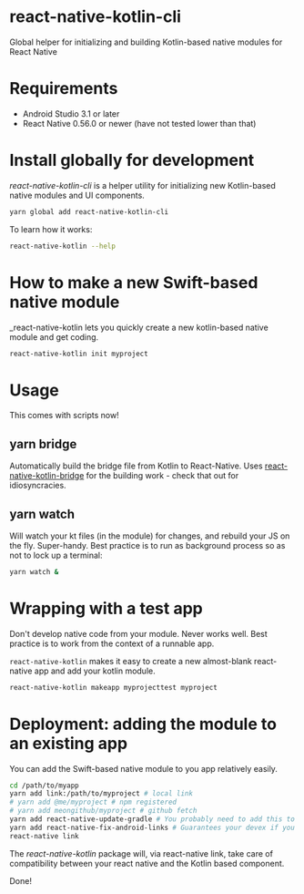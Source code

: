 # react-native-kotlin-cli

Global helper for initializing and building Kotlin-based native modules for React Native

# Requirements

- Android Studio 3.1 or later
- React Native 0.56.0 or newer (have not tested lower than that)

# Install globally for development

_react-native-kotlin-cli_ is a helper utility for initializing new Kotlin-based native modules and UI components.

```bash
yarn global add react-native-kotlin-cli
```

To learn how it works:

```bash
react-native-kotlin --help
```

# How to make a new Swift-based native module

\_react-native-kotlin lets you quickly create a new kotlin-based native module and get coding.

```bash
react-native-kotlin init myproject
```

# Usage

This comes with scripts now!

## yarn bridge

Automatically build the bridge file from Kotlin to React-Native. Uses [react-native-kotlin-bridge](https://github.com/rhdeck/react-native-kotlin-bridge) for the building work - check that out for idiosyncracies.

## yarn watch

Will watch your kt files (in the module) for changes, and rebuild your JS on the fly. Super-handy. Best practice is to run as background process so as not to lock up a terminal:

```bash
yarn watch &
```

# Wrapping with a test app

Don't develop native code from your module. Never works well. Best practice is to work from the context of a runnable app.

`react-native-kotlin` makes it easy to create a new almost-blank react-native app and add your kotlin module.

```bash
react-native-kotlin makeapp myprojecttest myproject
```

# Deployment: adding the module to an existing app

You can add the Swift-based native module to you app relatively easily.

```bash
cd /path/to/myapp
yarn add link:/path/to/myproject # local link
# yarn add @me/myproject # npm registered
# yarn add meongithub/myproject # github fetch
yarn add react-native-update-gradle # You probably need to add this to allow kotlin support
yarn add react-native-fix-android-links # Guarantees your devex if you deploy via a link
react-native link
```

The _react-native-kotlin_ package will, via react-native link, take care of compatibility between your react native and the Kotlin based component.

Done!
